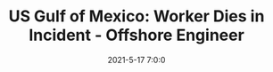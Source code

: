 ---
"title": "US Gulf of Mexico: Worker Dies in Incident - Offshore Engineer"
"date": "2021-5-17 7:0:0"
"feed_name": "GOOGLENEWSDRILLING"
"feed_website": "https://news.google.com/search?q=drilling%2Bincident&hl=en-US&gl=US&ceid=US:en"
"feed_rss": "https://news.google.com/rss/search?q=drilling%2Bincident&hl=en-US&gl=US&ceid=US:en"
"link": "https://www.oedigital.com/news/487674-u-s-gulf-of-mexico-worker-dies-in-incident-aboard-fieldwood-s-platform"
"file": "_posts/2021-1-1-f3fd8b1651fe1b5489c217620bed4a468d3f073c.md"
"accident": "1"
"drilling": "0"
---